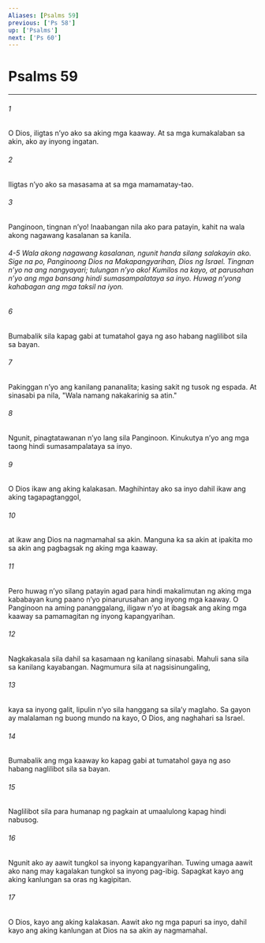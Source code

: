 ```yaml
---
Aliases: [Psalms 59]
previous: ['Ps 58']
up: ['Psalms']
next: ['Ps 60']
---
```

# Psalms 59

***


###### 1 


O Dios, iligtas nʼyo ako sa aking mga kaaway. At sa mga kumakalaban sa akin, ako ay inyong ingatan. 


###### 2 


Iligtas nʼyo ako sa masasama at sa mga mamamatay-tao. 


###### 3 


Panginoon, tingnan nʼyo! Inaabangan nila ako para patayin, kahit na wala akong nagawang kasalanan sa kanila.

###### 4-5 Wala akong nagawang kasalanan, ngunit handa silang salakayin ako. Sige na po, Panginoong Dios na Makapangyarihan, Dios ng Israel. Tingnan nʼyo na ang nangyayari; tulungan nʼyo ako! Kumilos na kayo, at parusahan nʼyo ang mga bansang hindi sumasampalataya sa inyo. Huwag nʼyong kahabagan ang mga taksil na iyon. 


###### 6 


Bumabalik sila kapag gabi at tumatahol gaya ng aso habang naglilibot sila sa bayan. 


###### 7 


Pakinggan nʼyo ang kanilang pananalita; kasing sakit ng tusok ng espada. At sinasabi pa nila, "Wala namang nakakarinig sa atin." 


###### 8 


Ngunit, pinagtatawanan nʼyo lang sila Panginoon. Kinukutya nʼyo ang mga taong hindi sumasampalataya sa inyo. 


###### 9 


O Dios ikaw ang aking kalakasan. Maghihintay ako sa inyo dahil ikaw ang aking tagapagtanggol, 


###### 10 


at ikaw ang Dios na nagmamahal sa akin. Manguna ka sa akin at ipakita mo sa akin ang pagbagsak ng aking mga kaaway. 


###### 11 


Pero huwag nʼyo silang patayin agad para hindi makalimutan ng aking mga kababayan kung paano nʼyo pinarurusahan ang inyong mga kaaway. O Panginoon na aming pananggalang, iligaw nʼyo at ibagsak ang aking mga kaaway sa pamamagitan ng inyong kapangyarihan. 


###### 12 


Nagkakasala sila dahil sa kasamaan ng kanilang sinasabi. Mahuli sana sila sa kanilang kayabangan. Nagmumura sila at nagsisinungaling, 


###### 13 


kaya sa inyong galit, lipulin nʼyo sila hanggang sa silaʼy maglaho. Sa gayon ay malalaman ng buong mundo na kayo, O Dios, ang naghahari sa Israel. 


###### 14 


Bumabalik ang mga kaaway ko kapag gabi at tumatahol gaya ng aso habang naglilibot sila sa bayan. 


###### 15 


Naglilibot sila para humanap ng pagkain at umaalulong kapag hindi nabusog. 


###### 16 


Ngunit ako ay aawit tungkol sa inyong kapangyarihan. Tuwing umaga aawit ako nang may kagalakan tungkol sa inyong pag-ibig. Sapagkat kayo ang aking kanlungan sa oras ng kagipitan. 


###### 17 


O Dios, kayo ang aking kalakasan. Aawit ako ng mga papuri sa inyo, dahil kayo ang aking kanlungan at Dios na sa akin ay nagmamahal.
